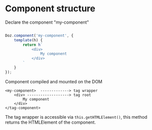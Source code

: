 # Component structure

Declare the component "my-component"

```js

Doz.component('my-component', {
    template(h) {
        return h`
            <div>
                My component
            </div>
        `
    }
});
```

Component compiled and mounted on the DOM

```   
<my-component>  -------------> tag wrapper
    <div> -------------------> tag root
        My component
    </div>
</tag-component>
```

The tag wrapper is accessible via `this.getHTMLElement()`, 
this method returns the HTMLElement of the component.

